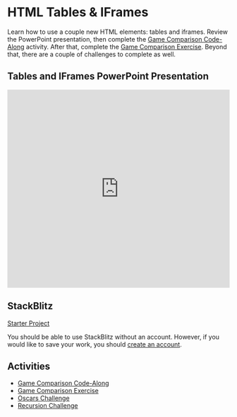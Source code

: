 # HTML Tables & IFrames
Learn how to use a couple new HTML elements: tables and iframes. Review the PowerPoint presentation, then complete the [Game Comparison Code-Along](GameComparisonCodeAlong.md) activity. After that, complete the [Game Comparison Exercise](GameomparisonIndividual.md). Beyond that, there are a couple of challenges to complete as well.

## Tables and IFrames PowerPoint Presentation
<iframe src='https://view.officeapps.live.com/op/embed.aspx?src=https://hylandtechclub.com/web-101/Week04/TablesAndIFrames.pptx' width='100%' height='450px' frameborder='0'></iframe>

## StackBlitz
[Starter Project](https://stackblitz.com/edit/stackblitz-starters-bznpdvwh?file=index.html)

You should be able to use StackBlitz without an account. However, if you would like to save your work, you should [create an account](https://stackblitz.com/register).

## Activities
- [Game Comparison Code-Along](GameComparisonCodeAlong.md)
- [Game Comparison Exercise](GameComparisonIndividual.md)
- [Oscars Challenge](OscarsChallenge.md)
- [Recursion Challenge](RecursionChallenge.md)
